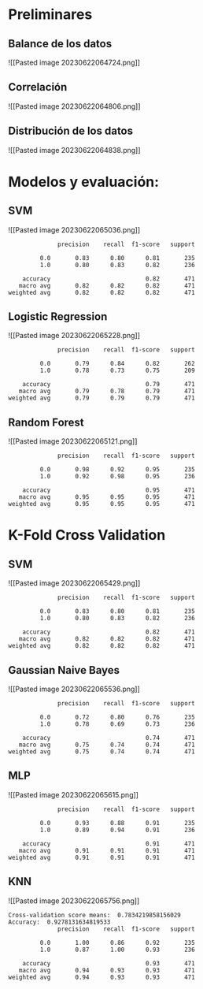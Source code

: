 # Preliminares

## Balance de los datos
![[Pasted image 20230622064724.png]]

## Correlación
![[Pasted image 20230622064806.png]]

## Distribución de los datos
![[Pasted image 20230622064838.png]]

# Modelos y evaluación:

## SVM

![[Pasted image 20230622065036.png]]

```
              precision    recall  f1-score   support

         0.0       0.83      0.80      0.81       235
         1.0       0.80      0.83      0.82       236

    accuracy                           0.82       471
   macro avg       0.82      0.82      0.82       471
weighted avg       0.82      0.82      0.82       471
```

## Logistic Regression

![[Pasted image 20230622065228.png]]

```
              precision    recall  f1-score   support

         0.0       0.79      0.84      0.82       262
         1.0       0.78      0.73      0.75       209

    accuracy                           0.79       471
   macro avg       0.79      0.78      0.79       471
weighted avg       0.79      0.79      0.79       471
```

## Random Forest

![[Pasted image 20230622065121.png]]

```
              precision    recall  f1-score   support

         0.0       0.98      0.92      0.95       235
         1.0       0.92      0.98      0.95       236

    accuracy                           0.95       471
   macro avg       0.95      0.95      0.95       471
weighted avg       0.95      0.95      0.95       471
```

# K-Fold Cross Validation

## SVM

![[Pasted image 20230622065429.png]]

```
              precision    recall  f1-score   support

         0.0       0.83      0.80      0.81       235
         1.0       0.80      0.83      0.82       236

    accuracy                           0.82       471
   macro avg       0.82      0.82      0.82       471
weighted avg       0.82      0.82      0.82       471
```

## Gaussian Naive Bayes

![[Pasted image 20230622065536.png]]

```
              precision    recall  f1-score   support

         0.0       0.72      0.80      0.76       235
         1.0       0.78      0.69      0.73       236

    accuracy                           0.74       471
   macro avg       0.75      0.74      0.74       471
weighted avg       0.75      0.74      0.74       471
```

## MLP

![[Pasted image 20230622065615.png]]

```
              precision    recall  f1-score   support

         0.0       0.93      0.88      0.91       235
         1.0       0.89      0.94      0.91       236

    accuracy                           0.91       471
   macro avg       0.91      0.91      0.91       471
weighted avg       0.91      0.91      0.91       471
```

## KNN

![[Pasted image 20230622065756.png]]

```
Cross-validation score means:  0.7834219858156029
Accuracy:  0.9278131634819533
              precision    recall  f1-score   support

         0.0       1.00      0.86      0.92       235
         1.0       0.87      1.00      0.93       236

    accuracy                           0.93       471
   macro avg       0.94      0.93      0.93       471
weighted avg       0.94      0.93      0.93       471

```
